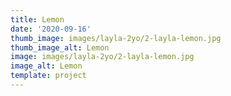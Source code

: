 ```yaml
--- 
title: Lemon
date: '2020-09-16'
thumb_image: images/layla-2yo/2-layla-lemon.jpg
thumb_image_alt: Lemon
image: images/layla-2yo/2-layla-lemon.jpg
image_alt: Lemon
template: project
---
```


